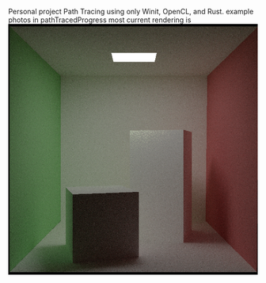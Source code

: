 Personal project Path Tracing using only Winit, OpenCL, and Rust.
example photos in pathTracedProgress 
most current rendering is 
![CornellB15](https://github.com/12465132/ROCL/blob/main/pathTracingProgress%2FCornellB15.PNG)
